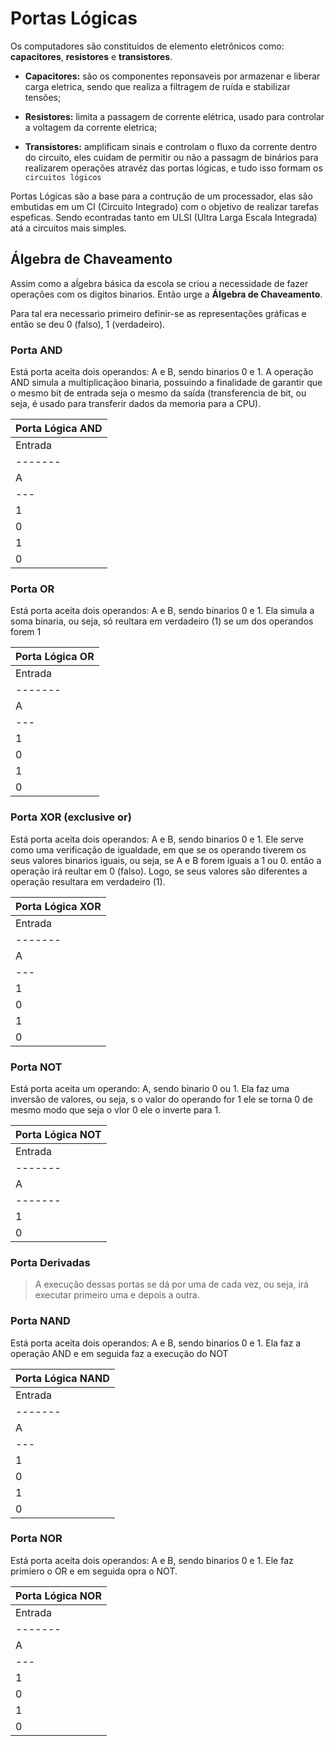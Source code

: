 # Portas Lógicas
Os computadores são constituidos de elemento eletrônicos como: **capacitores**, **resistores** e **transistores**.

- **Capacitores:** são os componentes reponsaveis por armazenar e liberar carga eletrica, sendo que realiza a filtragem de ruída e stabilizar tensões;

 - **Resistores:** limita a passagem de corrente elétrica, usado para controlar a voltagem da corrente eletrica;

- **Transistores:** amplificam sinais e controlam o fluxo da corrente dentro do circuito, eles cuidam de permitir ou não a passagm de binários para realizarem operações atravéz das portas lógicas, e tudo isso formam os `circuitos lógicos`

Portas Lógicas são a base para a contrução de um processador, elas são embutidas em um CI (Circuito Integrado) com o objetivo de realizar tarefas espeficas. Sendo econtradas tanto em ULSI (Ultra Larga Escala Integrada) atá a circuitos mais simples.


## Álgebra de Chaveamento
Assim como a aĺgebra básica da escola se criou a necessidade de fazer operações com os digitos binarios. Então urge a **Álgebra de Chaveamento**.

Para tal era necessario primeiro definir-se as representações gráficas e então se deu 0 (falso), 1 (verdadeiro).

### Porta AND  
Está porta aceita dois operandos: A e B, sendo binarios 0 e 1. 
A operação AND simula a multiplicaçãoo  binaria, possuindo a finalidade de garantir que o mesmo bit de entrada seja o mesmo da saída (transferencia de bit, ou seja, é usado para transferir dados da memoria para a CPU).

|Porta Lógica AND |
|-----------------|
|Entrada|  Saída  |
|-------|---------|
| A | B |  Y = AB |
|---|---|---------|
| 1 | 0 |    0    |
| 0 | 1 |    0    |
| 1 | 1 |    1    |
| 0 | 0 |    0    |


### Porta OR  
Está porta aceita dois operandos: A e B, sendo binarios 0 e 1.
Ela simula a soma binaria, ou seja, só reultara em verdadeiro (1) se um dos operandos forem 1

|Porta Lógica OR  |
|-----------------|
|Entrada|  Saída  |
|-------|---------|
| A | B | Y = A+B |
|---|---|---------|
| 1 | 0 |    1    |
| 0 | 1 |    1    |
| 1 | 1 |    1    |
| 0 | 0 |    0    |


### Porta XOR  (exclusive or)
Está porta aceita dois operandos: A e B, sendo binarios 0 e 1.
Ele serve como uma verificação de igualdade, em que se os operando tiverem os seus valores binarios iguais, ou seja, se A e B forem iguais a 1 ou 0. então a operação irá reultar em 0 (falso).
Logo, se seus valores são diferentes a operação resultara em verdadeiro (1).

|Porta Lógica XOR |
|-----------------|
|Entrada|  Saída  |
|-------|---------|
| A | B |Y = A XOR B |
|---|---|---------|
| 1 | 1 |    0    |
| 0 | 1 |    1    |
| 1 | 0 |    1    |
| 0 | 0 |    0    |


### Porta NOT  
Está porta aceita um operando: A, sendo binario 0 ou 1.
Ela faz uma inversão de valores, ou seja, s o valor do operando for 1 ele se torna 0 de mesmo modo que seja o vlor 0 ele o inverte para 1.

|Porta Lógica NOT |
|-----------------|
|Entrada|  Saída  |
|-------|---------|
| A     |  NOT A  |
|-------|---------|
|    1  |    0    |
|    0  |    1    |

### Porta Derivadas
> A execução dessas portas se dá por uma de cada vez, ou seja, irá executar primeiro uma e depois a outra.

### Porta NAND  
Está porta aceita dois operandos: A e B, sendo binarios 0 e 1.
Ela faz a operação AND e em seguida faz a execução do NOT

|Porta Lógica NAND |
|-----------------|
|Entrada|  Saída  |
|-------|---------|
| A | B | Y = A NAND B |
|---|---|---------|
| 1 | 0 |    1    |
| 0 | 1 |    1    |
| 1 | 1 |    0    |
| 0 | 0 |    1    |


### Porta NOR  
Está porta aceita dois operandos: A e B, sendo binarios 0 e 1.
Ele faz primiero o OR e em seguida opra o NOT.

|Porta Lógica NOR  |
|-----------------|
|Entrada|  Saída  |
|-------|---------|
| A | B | Y = A+B |
|---|---|---------|
| 1 | 0 |    1    |
| 0 | 1 |    1    |
| 1 | 1 |    1    |
| 0 | 0 |    0    |




